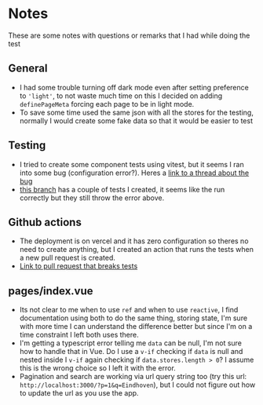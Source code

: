 # Notes

These are some notes with questions or remarks that I had while doing the test

## General

- I had some trouble turning off dark mode even after setting preference to `'light'`, to not waste much time on this I decided on adding `definePageMeta` forcing each page to be in light mode.
- To save some time used the same json with all the stores for the testing, normally I would create some fake data so that it would be easier to test

## Testing

- I tried to create some component tests using vitest, but it seems I ran into some bug (configuration error?). Heres a [link to a thread about the bug](https://github.com/nuxt-modules/color-mode/issues/228#issuecomment-2011067733)
- [this branch](https://github.com/JCRamires/jumbo-test/tree/component-testing/components/__tests__) has a couple of tests I created, it seems like the run correctly but they still throw the error above.

## Github actions

- The deployment is on vercel and it has zero configuration so theres no need to create anything, but I created an action that runs the tests when a new pull request is created.
- [Link to pull request that breaks tests](https://github.com/JCRamires/jumbo-test/pull/2)

## pages/index.vue

- Its not clear to me when to use `ref` and when to use `reactive`, I find documentation using both to do the same thing, storing state, I'm sure with more time I can understand the difference better but since I'm on a time constraint I left both uses there.
- I'm getting a typescript error telling me `data` can be null, I'm not sure how to handle that in Vue. Do I use a `v-if` checking if `data` is null and nested inside I `v-if` again checking if `data.stores.length > 0`? I assume this is the wrong choice so I left it with the error.
- Pagination and search are working via url query string too (try this url: `http://localhost:3000/?p=1&q=Eindhoven`), but I could not figure out how to update the url as you use the app.
